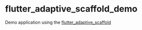 # flutter_adaptive_scaffold_demo
Demo application using the [flutter_adaptive_scaffold](https://pub.dev/packages/flutter_adaptive_scaffold)
